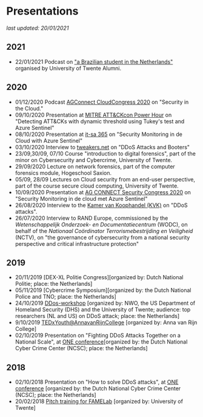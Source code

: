 # Presentations
*last updated: 20/01/2021*

## 2021
<!--- */09-10-11/2021 Course secure cloud computing, part end-user perspective, University of Twente -->
<!--- 28/04/2021 Lecture on the "the future of cyber security", guest lecture to the honours programme, University of twente -->
- 22/01/2021 Podcast on ["a Brazilian student in the Netherlands"](https://soundcloud.com/university-of-twente/i-am-a-pro-cyber-security) organised by University of Twente Alumni.

## 2020
- 01/12/2020 Podcast [AGConnect CloudCongress 2020](https://soundcloud.com/user-236466459/podcast-cloudcongres-northwave?tid=TIDP503960X27ED0BEBC3CB48A1956E0CF93BC86C4DYI5&utm_campaign=AGC_cloudcongres&utm_medium=email&utm_source=SMG&utm_content=92_EM1%20Deelnemers%20Cloud%20Congres%202020) on "Security in the Cloud."
- 09/10/2020 Presentation at [MITRE ATT&CKcon Power Hour](https://www.youtube.com/watch?v=elZ7RST51zs) on "Detecting ATT&CKs with dynamic threshold using Tukey's test and Azure Sentinel"
- 08/10/2020 Presentation at [it-sa 365](https://www.itsa365.de/ActionArea/NorthwaveS247SocPoweredByMicrosoftAzureSentinel) on "Security Monitoring in de Cloud with Azure Sentinel"
- 03/10/2020 Interview to [tweakers.net](https://tweakers.net/reviews/8216/4/de-destructiviteit-van-ddos-aanvallen-mirai-en-andere-botnets.html) on "DDoS Attacks and Booters"
- 23/09,30/09, 07/10 Course "introduction to digital forensics", part of the minor on Cybersecurity and Cybercrime, University of Twente.
- 29/09/2020 Lecture on network forensics, part of the computer forensics module, Hogeschool Saxion.
- 05/09, 28/09 Lectures on Cloud security from an end-user perspective, part of the course secure cloud computing, University of Twente.
- 10/09/2020 Presentation at [AG CONNECT Security Congress 2020](https://securitycongres.nl/team/jair-santanna/) on "Security Monitoring in de cloud met Azure Sentinel"
- 26/08/2020 Interview to the [Kamer van Koophandel (KVK)](https://www.kvk.nl/advies-en-informatie/fraude/help-een-ddos-aanval-wat-nu/) on "DDoS attacks".
- 26/07/2020 Interview to RAND Europe, commissioned by the *Wetenschappelijk Onderzoek- en Documentatiecentrum* (WODC), on behalf of the *Nationaal Coördinator Terrorismebestrijding en Veiligheid* (NCTV), on "the governance of cybersecurity from a national security perspective and critical infrastructure protection"


## 2019
- 20/11/2019 [DEX-XL Politie Congress][organized by: Dutch National Politie; place: the Netherlands]
- 05/11/2019 [Cybercrime Symposium][organized by: the Dutch National Police and TNO; place: the Netherlands]
- 24/10/2019 [DDos-workshop](https://www.dcypher.nl/en/international-collaboration-against-ddos-attacks) [organized by: NWO, the US Department of Homeland Security (DHS) and the University of Twente; audience: top researchers (NL and US) on DDoS attack; place: the Netherlands]
- 9/10/2019 [TEDxYouth@AnnavanRijnCollege](https://www.ted.com/tedx/events/32888) [organized by: Anna van Rijn College]
- 02/10/2019 Presentation on "Fighting DDoS Attacks Together on a National Scale", at [ONE conference](https://one-conference.nl/schedule-2019/day-2/parallel-tracks/the-anti-ddos-coalition-how-a-one-of-a-kind-cooperation-is-making-a-point-in-fighting-ddos-attacks-in-the-netherlands-and-beyond)[organized by: the Dutch National Cyber Crime Center (NCSC); place: the Netherlands]

## 2018
- 02/10/2018 Presentation on "How to solve DDoS attacks", at [ONE conference](https://one-conference.nl/schedule-2018/day2/parallel-tracks/professionalizing-incident-respone-network-defense-ethics-standards-and-self-governance-1-1) [organized by: the Dutch National Cyber Crime Center (NCSC); place: the Netherlands]
- 20/02/2018 [Pitch training for FAMELab](https://vimeo.com/318470345/c27cb73d6a) [organized by: University of Twente]

